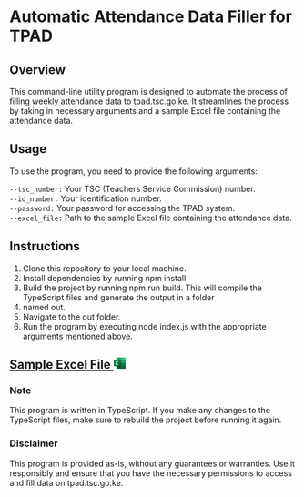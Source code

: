 # Automatic Attendance Data Filler for TPAD

## Overview

This command-line utility program is designed to automate the process of filling weekly attendance
data to tpad.tsc.go.ke. It streamlines the process by taking in necessary arguments and a sample Excel 
file containing the attendance data.

## Usage
To use the program, you need to provide the following arguments:

`--tsc_number:` Your TSC (Teachers Service Commission) number. <br>
`--id_number:` Your identification number.<br>
`--password:` Your password for accessing the TPAD system.<br>
`--excel_file:` Path to the sample Excel file containing the attendance data.<br>

## Instructions
1. Clone this repository to your local machine.
2. Install dependencies by running npm install.
3. Build the project by running npm run build. This will compile the TypeScript files and generate the output in a folder
4. named out.
5. Navigate to the out folder.
6. Run the program by executing node index.js with the appropriate arguments mentioned above.

[<h2>Sample Excel File <img src="xlsx_icon.png" height="20" alt="excel icon"></h2>](sample.xlsx)

### Note
This program is written in TypeScript. If you make any changes to the TypeScript files, make sure to rebuild the project
before running it again.

### Disclaimer
This program is provided as-is, without any guarantees or warranties. Use it responsibly and ensure that you have the 
necessary permissions to access and fill data on tpad.tsc.go.ke.
